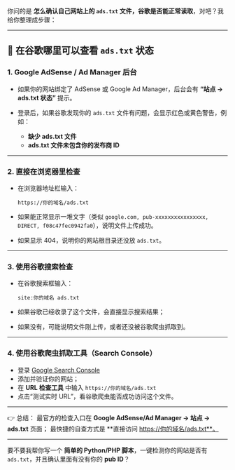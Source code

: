 你问的是 **怎么确认自己网站上的 `ads.txt` 文件，谷歌是否能正常读取**，对吧？我给你整理成步骤：

---

## 🔎 在谷歌哪里可以查看 `ads.txt` 状态

### 1. Google AdSense / Ad Manager 后台

* 如果你的网站绑定了 AdSense 或 Google Ad Manager，后台会有 **“站点 → ads.txt 状态”** 提示。
* 登录后，如果谷歌发现你的 `ads.txt` 文件有问题，会显示红色或黄色警告，例如：

  * **缺少 ads.txt 文件**
  * **ads.txt 文件未包含你的发布商 ID**

---

### 2. 直接在浏览器里检查

* 在浏览器地址栏输入：

  ```
  https://你的域名/ads.txt
  ```
* 如果能正常显示一堆文字（类似 `google.com, pub-xxxxxxxxxxxxxxxx, DIRECT, f08c47fec0942fa0`），说明文件上传成功。
* 如果显示 404，说明你的网站根目录还没放 `ads.txt`。

---

### 3. 使用谷歌搜索检查

* 在谷歌搜索框输入：

  ```
  site:你的域名 ads.txt
  ```
* 如果谷歌已经收录了这个文件，会直接显示搜索结果；
* 如果没有，可能说明文件刚上传，或者还没被谷歌爬虫抓取到。

---

### 4. 使用谷歌爬虫抓取工具（Search Console）

* 登录 [Google Search Console](https://search.google.com/search-console/)
* 添加并验证你的网站；
* 在 **URL 检查工具** 中输入 `https://你的域名/ads.txt`
* 点击“测试实时 URL”，看谷歌爬虫能否成功访问这个文件。

---

👉 总结：
最官方的检查入口在 **Google AdSense/Ad Manager → 站点 → ads.txt** 页面；
最快捷的自查方式是 \*\*直接访问 [https://你的域名/ads.txt\*\*。](https://你的域名/ads.txt**。)

---

要不要我帮你写一个 **简单的 Python/PHP 脚本**，一键检测你的网站是否有 `ads.txt`，并且确认里面有没有你的 **pub ID**？

